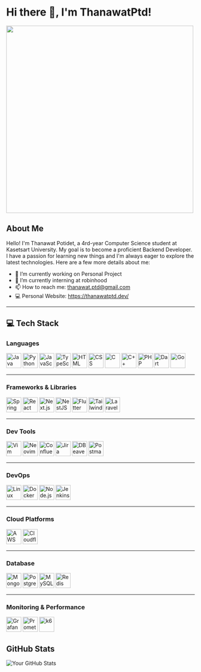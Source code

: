 # Hi there 👋, I'm ThanawatPtd!

<img src="https://github.com/Anmol-Baranwal/Cool-GIFs-For-GitHub/assets/74038190/de30015f-dc5f-4ecf-a49b-ccd2b89776e4" width="500">

## About Me

Hello! I'm Thanawat Potidet, a 4rd-year Computer Science student at Kasetsart University. My goal is to become a proficient Backend Developer. I have a passion for learning new things and I'm always eager to explore the latest technologies. Here are a few more details about me:

- 🥸 I’m currently working on Personal Project
- 📖 I’m currently interning at robinhood
- 📫 How to reach me: <thanawat.ptd@gmail.com>
- 💻 Personal Website: <https://thanawatptd.dev/>

---

## 💻 Tech Stack

### Languages
<p>
    <img alt="Java" width="40px" src="https://cdn.jsdelivr.net/gh/devicons/devicon/icons/java/java-original.svg"/>
    <img alt="Python" width="40px" src="https://cdn.jsdelivr.net/gh/devicons/devicon/icons/python/python-plain.svg"/>
    <img alt="JavaScript" width="40px" src="https://cdn.jsdelivr.net/gh/devicons/devicon/icons/javascript/javascript-plain.svg"/>
    <img alt="TypeScript" width="40px" src="https://cdn.jsdelivr.net/gh/devicons/devicon/icons/typescript/typescript-original.svg"/>
    <img alt="HTML" width="40px" src="https://cdn.jsdelivr.net/gh/devicons/devicon/icons/html5/html5-plain.svg"/>
    <img alt="CSS" width="40px" src="https://cdn.jsdelivr.net/gh/devicons/devicon/icons/css3/css3-plain.svg"/>
    <img alt="C" width="40px" src="https://cdn.jsdelivr.net/gh/devicons/devicon/icons/c/c-plain.svg"/>
    <img alt="C++" width="40px" src="https://cdn.jsdelivr.net/gh/devicons/devicon/icons/cplusplus/cplusplus-plain.svg"/>
    <img alt="PHP" width="40px" src="https://cdn.jsdelivr.net/gh/devicons/devicon/icons/php/php-original.svg"/>
    <img alt="Dart" width="40px" src="https://cdn.jsdelivr.net/gh/devicons/devicon/icons/dart/dart-original.svg"/>
    <img alt="Go" width="40px" src="https://cdn.jsdelivr.net/gh/devicons/devicon/icons/go/go-original-wordmark.svg"/>
</p>

---

### Frameworks & Libraries
<p>
    <img alt="Spring" width="40px" src="https://cdn.jsdelivr.net/gh/devicons/devicon/icons/spring/spring-original.svg"/>
    <img alt="React" width="40px" src="https://cdn.jsdelivr.net/gh/devicons/devicon/icons/react/react-original.svg"/>
    <img alt="Next.js" width="40px" src="https://cdn.jsdelivr.net/gh/devicons/devicon/icons/nextjs/nextjs-original.svg"/>
    <img alt="NestJS" width="40px" src="https://cdn.jsdelivr.net/gh/devicons/devicon/icons/nestjs/nestjs-original-wordmark.svg"/>
    <img alt="Flutter" width="40px" src="https://cdn.jsdelivr.net/gh/devicons/devicon/icons/flutter/flutter-original.svg"/>
    <img alt="TailwindCSS" width="40px" src="https://cdn.jsdelivr.net/gh/devicons/devicon/icons/tailwindcss/tailwindcss-original.svg"/>
    <img alt="Laravel" width="40px" src="https://cdn.jsdelivr.net/gh/devicons/devicon/icons/laravel/laravel-original-wordmark.svg"/>
</p>

---

### Dev Tools
<p>
    <img alt="Vim" width="40px" src="https://cdn.jsdelivr.net/gh/devicons/devicon/icons/vim/vim-original.svg"/>
    <img alt="Neovim" width="40px" src="https://cdn.jsdelivr.net/gh/devicons/devicon/icons/neovim/neovim-original-wordmark.svg"/>
    <img alt="Confluence" width="40px" src="https://cdn.jsdelivr.net/gh/devicons/devicon/icons/confluence/confluence-original-wordmark.svg"/>
    <img alt="Jira" width="40px" src="https://cdn.jsdelivr.net/gh/devicons/devicon/icons/jira/jira-original-wordmark.svg"/>
    <img alt="DBeaver" width="40px" src="https://cdn.jsdelivr.net/gh/devicons/devicon/icons/dbeaver/dbeaver-original.svg" />
    <img alt="Postman" width="40px" src="https://cdn.jsdelivr.net/gh/devicons/devicon/icons/postman/postman-original.svg" />
</p>

---

### DevOps
<p>
    <img alt="Linux" width="40px" src="https://cdn.jsdelivr.net/gh/devicons/devicon/icons/linux/linux-original.svg"/>
    <img alt="Docker" width="40px" src="https://cdn.jsdelivr.net/gh/devicons/devicon/icons/docker/docker-original.svg"/>
    <img alt="Node.js" width="40px" src="https://cdn.jsdelivr.net/gh/devicons/devicon/icons/nodejs/nodejs-plain-wordmark.svg"/>
    <img alt="Jenkins" width="40px" src="https://cdn.jsdelivr.net/gh/devicons/devicon/icons/jenkins/jenkins-original.svg" />
</p>

---

### Cloud Platforms
<p>
    <img alt="AWS" width="40px" src="https://cdn.jsdelivr.net/gh/devicons/devicon/icons/amazonwebservices/amazonwebservices-original-wordmark.svg"/>
    <img alt="Cloudflare" width="40px" src="https://cdn.jsdelivr.net/gh/devicons/devicon/icons/cloudflare/cloudflare-original-wordmark.svg" />
</p>

---

### Database
<p>
    <img alt="MongoDB" width="40px" src="https://cdn.jsdelivr.net/gh/devicons/devicon/icons/mongodb/mongodb-original-wordmark.svg" />
    <img alt="PostgreSQL" width="40px" src="https://cdn.jsdelivr.net/gh/devicons/devicon/icons/postgresql/postgresql-original.svg" />
    <img alt="MySQL" width="40px" src="https://cdn.jsdelivr.net/gh/devicons/devicon/icons/mysql/mysql-original-wordmark.svg" />
    <img alt="Redis" width="40px" src="https://cdn.jsdelivr.net/gh/devicons/devicon/icons/redis/redis-original.svg"/>
</p>

---

### Monitoring & Performance
<p>
    <img alt="Grafana" width="40px" src="https://cdn.jsdelivr.net/gh/devicons/devicon/icons/grafana/grafana-original-wordmark.svg"/>
    <img alt="Prometheus" width="40px" src="https://cdn.jsdelivr.net/gh/devicons/devicon/icons/prometheus/prometheus-original.svg"/>
    <img alt="k6" width="40px" src="https://cdn.jsdelivr.net/gh/devicons/devicon/icons/k6/k6-original.svg"/>
</p>

## GitHub Stats

![Your GitHub Stats](https://github-readme-stats.vercel.app/api?username=ThanawatPtd&show_icons=true&theme=radical)
